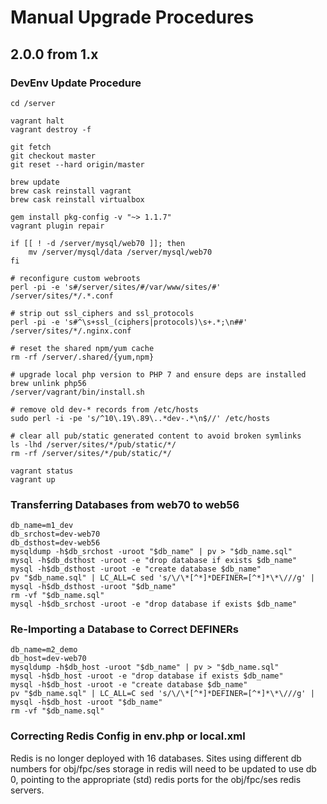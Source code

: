 # Manual Upgrade Procedures

## 2.0.0 from 1.x

### DevEnv Update Procedure

    cd /server

    vagrant halt
    vagrant destroy -f

    git fetch
    git checkout master
    git reset --hard origin/master

    brew update
    brew cask reinstall vagrant
    brew cask reinstall virtualbox

    gem install pkg-config -v "~> 1.1.7"
    vagrant plugin repair

    if [[ ! -d /server/mysql/web70 ]]; then
        mv /server/mysql/data /server/mysql/web70
    fi

    # reconfigure custom webroots
    perl -pi -e 's#/server/sites/#/var/www/sites/#' /server/sites/*/.*.conf

    # strip out ssl_ciphers and ssl_protocols
    perl -pi -e 's#^\s+ssl_(ciphers|protocols)\s+.*;\n##' /server/sites/*/.nginx.conf

    # reset the shared npm/yum cache
    rm -rf /server/.shared/{yum,npm}

    # upgrade local php version to PHP 7 and ensure deps are installed
    brew unlink php56
    /server/vagrant/bin/install.sh

    # remove old dev-* records from /etc/hosts
    sudo perl -i -pe 's/^10\.19\.89\..*dev-.*\n$//' /etc/hosts

    # clear all pub/static generated content to avoid broken symlinks
    ls -lhd /server/sites/*/pub/static/*/
    rm -rf /server/sites/*/pub/static/*/

    vagrant status
    vagrant up

### Transferring Databases from web70 to web56

    db_name=m1_dev
    db_srchost=dev-web70
    db_dsthost=dev-web56
    mysqldump -h$db_srchost -uroot "$db_name" | pv > "$db_name.sql"
    mysql -h$db_dsthost -uroot -e "drop database if exists $db_name"
    mysql -h$db_dsthost -uroot -e "create database $db_name"
    pv "$db_name.sql" | LC_ALL=C sed 's/\/\*[^*]*DEFINER=[^*]*\*\///g' | mysql -h$db_dsthost -uroot "$db_name"
    rm -vf "$db_name.sql"
    mysql -h$db_srchost -uroot -e "drop database if exists $db_name"

### Re-Importing a Database to Correct DEFINERs

    db_name=m2_demo
    db_host=dev-web70
    mysqldump -h$db_host -uroot "$db_name" | pv > "$db_name.sql"
    mysql -h$db_host -uroot -e "drop database if exists $db_name"
    mysql -h$db_host -uroot -e "create database $db_name"
    pv "$db_name.sql" | LC_ALL=C sed 's/\/\*[^*]*DEFINER=[^*]*\*\///g' | mysql -h$db_host -uroot "$db_name"
    rm -vf "$db_name.sql"

### Correcting Redis Config in env.php or local.xml

Redis is no longer deployed with 16 databases. Sites using different db numbers for obj/fpc/ses storage in redis will need to be updated to use db 0, pointing to the appropriate (std) redis ports for the obj/fpc/ses redis servers.
